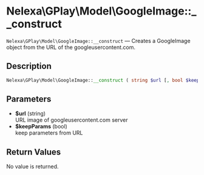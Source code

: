 # Nelexa\GPlay\Model\GoogleImage::__construct
`Nelexa\GPlay\Model\GoogleImage::__construct` — Creates a GoogleImage object from the URL of the googleusercontent.com.

## Description
```php
Nelexa\GPlay\Model\GoogleImage::__construct ( string $url [, bool $keepParams = true ] )
```

## Parameters
* **$url** (string)  
URL image of googleusercontent.com server
* **$keepParams** (bool)  
keep parameters from URL

## Return Values
No value is returned.
